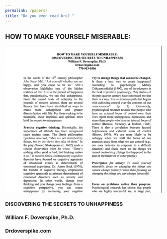 ```yaml
---
permalink: /papers/
title: "Do you even read bro? "
---
```


## HOW TO MAKE YOURSELF MISERABLE:

![x o x ](./How_to_make_yourself_miserable.png)

### DISCOVERING THE SECRETS TO UNHAPPINESS

### William F. Doverspike, Ph.D.

### Drdoverspike.com
